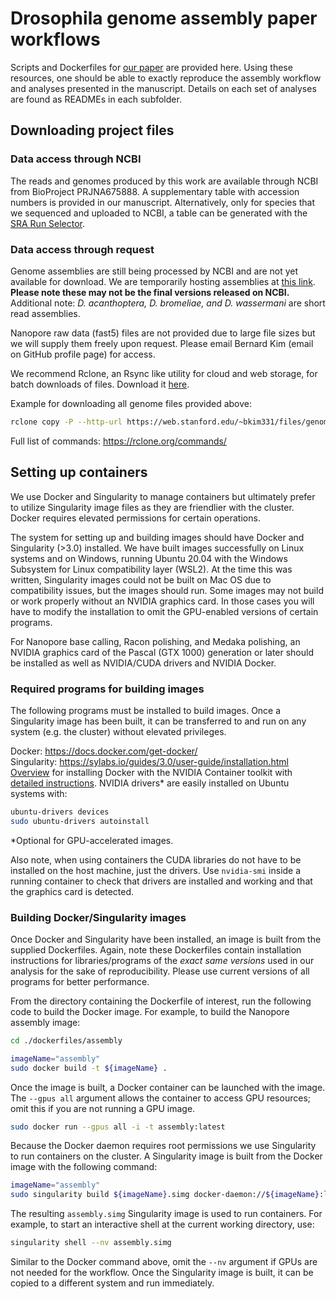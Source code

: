 # Drosophila genome assembly paper workflows
Scripts and Dockerfiles for [our paper](https://www.biorxiv.org/) are provided here. Using these resources, one should be able to exactly reproduce the assembly workflow and analyses presented in the manuscript. Details on each set of analyses are found as READMEs in each subfolder.

## Downloading project files

### Data access through NCBI
The reads and genomes produced by this work are available through NCBI from BioProject PRJNA675888. A supplementary table with accession numbers is provided in our manuscript. Alternatively, only for species that we sequenced and uploaded to NCBI, a table can be generated with the [SRA Run Selector](https://www.ncbi.nlm.nih.gov/Traces/study/?acc=PRJNA675888). 

### Data access through request
Genome assemblies are still being processed by NCBI and are not yet available for download. We are temporarily hosting assemblies at [this link](https://web.stanford.edu/~bkim331/files/genomes/). **Please note these may not be the final versions released on NCBI.** Additional note: *D. acanthoptera, D. bromeliae, and D. wassermani* are short read assemblies.

Nanopore raw data (fast5) files are not provided due to large file sizes but we will supply them freely upon request. Please email Bernard Kim (email on GitHub profile page) for access. 

We recommend Rclone, an Rsync like utility for cloud and web storage, for batch downloads of files. Download it [here](https://rclone.org/downloads/). 

Example for downloading all genome files provided above:
```bash
rclone copy -P --http-url https://web.stanford.edu/~bkim331/files/genomes/ :http: ./
```

Full list of commands: https://rclone.org/commands/

## Setting up containers
We use Docker and Singularity to manage containers but ultimately prefer to utilize Singularity image files as they are friendlier with the cluster. Docker requires elevated permissions for certain operations. 

The system for setting up and building images should have Docker and Singularity (>3.0) installed. We have built images successfully on Linux systems and on Windows, running Ubuntu 20.04 with the Windows Subsystem for Linux compatibility layer (WSL2). At the time this was written, Singularity images could not be built on Mac OS due to compatibility issues, but the images should run. Some images may not build or work properly without an NVIDIA graphics card. In those cases you will have to modify the installation to omit the GPU-enabled versions of certain programs.  

For Nanopore base calling, Racon polishing, and Medaka polishing, an NVIDIA graphics card of the Pascal (GTX 1000) generation or later should be installed as well as NVIDIA/CUDA drivers and NVIDIA Docker. 

### Required programs for building images

The following programs must be installed to build images. Once a Singularity image has been built, it can be transferred to and run on any system (e.g. the cluster) without elevated privileges.

Docker: https://docs.docker.com/get-docker/  
Singularity: https://sylabs.io/guides/3.0/user-guide/installation.html  
[Overview](https://github.com/NVIDIA/nvidia-docker) for installing Docker with
the NVIDIA Container toolkit with [detailed instructions](https://docs.nvidia.com/datacenter/cloud-native/container-toolkit/install-guide.html#docker).
NVIDIA drivers* are easily installed on Ubuntu systems with:    
```bash
ubuntu-drivers devices
sudo ubuntu-drivers autoinstall
```
*Optional for GPU-accelerated images.

Also note, when using containers the CUDA libraries do not have to be installed on the host machine, just the drivers. Use `nvidia-smi` inside a running container to check that drivers are installed and working and that the graphics card is detected. 

### Building Docker/Singularity images

Once Docker and Singularity have been installed, an image is built from the supplied Dockerfiles. Again, note these Dockerfiles contain installation instructions for libraries/programs of the *exact same versions* used in our analysis for the sake of reproducibility. Please use current versions of all programs for better performance.  

From the directory containing the Dockerfile of interest, run the following code to build the Docker image. For example, to build the Nanopore assembly image:   
```bash
cd ./dockerfiles/assembly

imageName="assembly"
sudo docker build -t ${imageName} .
```  
Once the image is built, a Docker container can be launched with the image. The 
```--gpus all``` argument allows the container to access GPU resources; omit
this if you are not running a GPU image.
```bash
sudo docker run --gpus all -i -t assembly:latest
```
Because the Docker daemon requires root permissions we use Singularity  to run containers on the cluster. A Singularity image is built from the Docker image with the following command:
```bash
imageName="assembly"
sudo singularity build ${imageName}.simg docker-daemon://${imageName}:latest
```  
The resulting `assembly.simg` Singularity image is used to run containers. For example, to start an interactive shell at the current working directory, use:
```bash
singularity shell --nv assembly.simg
```
Similar to the Docker command above, omit the ```--nv``` argument if GPUs are not needed for the workflow. Once the Singularity image is built, it can be copied to a different system and run immediately.
